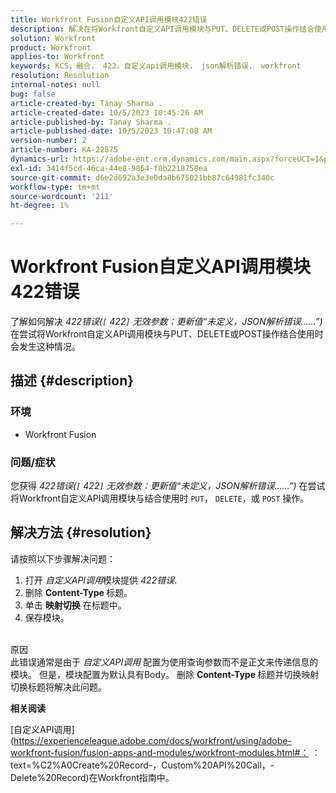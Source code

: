 ```yaml
---
title: Workfront Fusion自定义API调用模块422错误
description: 解决在将Workfront自定义API调用模块与PUT、DELETE或POST操作结合使用时出现的错误。
solution: Workfront
product: Workfront
applies-to: Workfront
keywords: KCS，融合， 422，自定义api调用模块， json解析错误， workfront
resolution: Resolution
internal-notes: null
bug: false
article-created-by: Tanay Sharma .
article-created-date: 10/5/2023 10:45:26 AM
article-published-by: Tanay Sharma .
article-published-date: 10/5/2023 10:47:08 AM
version-number: 2
article-number: KA-22875
dynamics-url: https://adobe-ent.crm.dynamics.com/main.aspx?forceUCI=1&pagetype=entityrecord&etn=knowledgearticle&id=54b5994a-6c63-ee11-be6e-6045bd006e5a
exl-id: 3414f5cd-46ca-44e8-9864-f0b2218758ea
source-git-commit: d6e2d692a3e3e0da8b675021bb87c64981fc340c
workflow-type: tm+mt
source-wordcount: '211'
ht-degree: 1%

---
```


# Workfront Fusion自定义API调用模块422错误


了解如何解决 *422错误(`[` 422`]`  无效参数：更新值“未定义，JSON解析错误……”)* 在尝试将Workfront自定义API调用模块与PUT、DELETE或POST操作结合使用时会发生这种情况。

## 描述 {#description}


### 环境

- Workfront Fusion




### 问题/症状

您获得 *422错误(`[` 422`]`  无效参数：更新值“未定义，JSON解析错误……”)* 在尝试将Workfront自定义API调用模块与结合使用时 `PUT`， `DELETE`，或 `POST` 操作。


## 解决方法 {#resolution}


请按照以下步骤解决问题：



1. 打开 *自定义API调用*&#x200B;模块提供 *422错误*.
2. 删除 <b>Content-Type </b>标题。
3. 单击 <b>映射切换</b> 在标题中。
4. 保存模块。

<br>原因<br>
此错误通常是由于 *自定义API调用* 配置为使用查询参数而不是正文来传递信息的模块。 但是，模块配置为默认具有Body。 删除 <b>Content-Type </b>标题并切换映射切换标题将解决此问题。



<b>相关阅读</b>

[自定义API调用](https://experienceleague.adobe.com/docs/workfront/using/adobe-workfront-fusion/fusion-apps-and-modules/workfront-modules.html#： ：text=%C2%A0Create%20Record-，Custom%20API%20Call，-Delete%20Record)在Workfront指南中。
